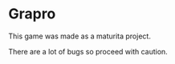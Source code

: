# Grapro

This game was made as a maturita project. 

There are a lot of bugs so proceed with caution.
